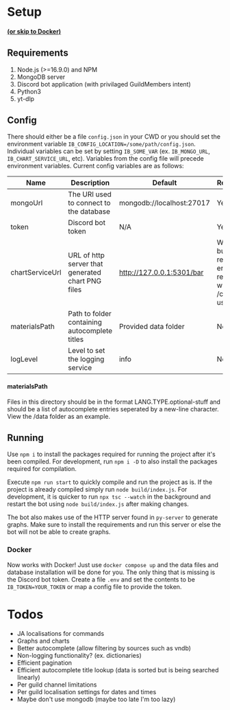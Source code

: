 # Setup
#### [(or skip to Docker)](#docker)
## Requirements
1. Node.js (>=16.9.0) and NPM 
2. MongoDB server
3. Discord bot application (with privilaged GuildMembers intent)
4. Python3
5. yt-dlp

## Config
There should either be a file `config.json` in your CWD or you should set the environment variable `IB_CONFIG_LOCATION=/some/path/config.json`.
Individual variables can be set by setting `IB_SOME_VAR` (ex. `IB_MONGO_URL`, `IB_CHART_SERVICE_URL`, etc). Variables from the config file
will precede environment variables.
Current config variables are as follows:

Name |  Description | Default | Required
-----|--------------|---------|---------|
mongoUrl | The URI used to connect to the database | mongodb://localhost:27017 | Yes
token | Discord bot token | N/A | Yes
chartServiceUrl | URL of http server that generated chart PNG files | http://127.0.0.1:5301/bar | Works but returns error response when /chart is used
materialsPath | Path to folder containing autocomplete titles | Provided data folder  | No
logLevel | Level to set the logging service | info | No

#### materialsPath
Files in this directory should be in the format LANG.TYPE.optional-stuff and should be a list of autocomplete entries seperated by a new-line character.
View the /data folder as an example.

## Running
Use `npm i` to install the packages required for running the project after it's been compiled. For development, run `npm i -D` to also
install the packages required for compilation.

Execute `npm run start` to quickly compile and run the project as is. If the project is already compiled simply run `node build/index.js`.
For development, it is quicker to run `npx tsc --watch` in the background and restart the bot using `node build/index.js` after making changes.

The bot also makes use of the HTTP server found in `py-server` to generate graphs. Make sure to install the requirements and run this
server or else the bot will not be able to create graphs.

### Docker
Now works with Docker! Just use `docker compose up` and the data files and database installation will be done for you. The only thing that
is missing is the Discord bot token. Create a file `.env` and set the contents to be `IB_TOKEN=YOUR_TOKEN` or map a config file to
provide the token.

# Todos
- JA localisations for commands
- Graphs and charts
- Better autocomplete (allow filtering by sources such as vndb)
- Non-logging functionality? (ex. dictionaries)
- Efficient pagination
- Efficient autocomplete title lookup (data is sorted but is being searched linearly)
- Per guild channel limitations
- Per guild localisation settings for dates and times
- Maybe don't use mongodb (maybe too late I'm too lazy)
